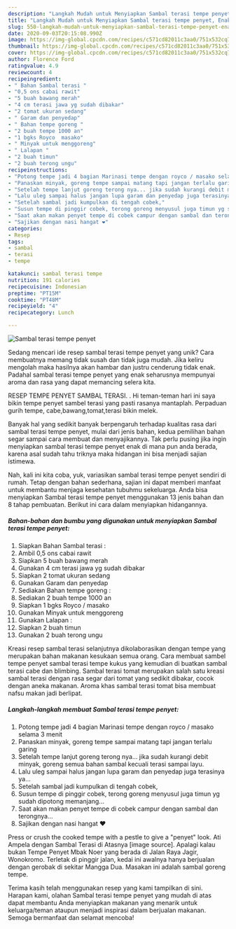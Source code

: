```yaml
---
description: "Langkah Mudah untuk Menyiapkan Sambal terasi tempe penyet, Enak Banget"
title: "Langkah Mudah untuk Menyiapkan Sambal terasi tempe penyet, Enak Banget"
slug: 550-langkah-mudah-untuk-menyiapkan-sambal-terasi-tempe-penyet-enak-banget
date: 2020-09-03T20:15:08.990Z
image: https://img-global.cpcdn.com/recipes/c571cd82011c3aa0/751x532cq70/sambal-terasi-tempe-penyet-foto-resep-utama.jpg
thumbnail: https://img-global.cpcdn.com/recipes/c571cd82011c3aa0/751x532cq70/sambal-terasi-tempe-penyet-foto-resep-utama.jpg
cover: https://img-global.cpcdn.com/recipes/c571cd82011c3aa0/751x532cq70/sambal-terasi-tempe-penyet-foto-resep-utama.jpg
author: Florence Ford
ratingvalue: 4.9
reviewcount: 4
recipeingredient:
- " Bahan Sambal terasi "
- "0,5 ons cabai rawit"
- "5 buah bawang merah"
- "4 cm terasi jawa yg sudah dibakar"
- "2 tomat ukuran sedang"
- " Garam dan penyedap"
- " Bahan tempe goreng "
- "2 buah tempe 1000 an"
- "1 bgks Royco  masako"
- " Minyak untuk menggoreng"
- " Lalapan "
- "2 buah timun"
- "2 buah terong ungu"
recipeinstructions:
- "Potong tempe jadi 4 bagian Marinasi tempe dengan royco / masako selama 3 menit"
- "Panaskan minyak, goreng tempe sampai matang tapi jangan terlalu garing"
- "Setelah tempe lanjut goreng terong nya... jika sudah kurangi debit minyak, goreng semua bahan sambal kecuali terasi sampai layu."
- "Lalu uleg sampai halus jangan lupa garam dan penyedap juga terasinya ya..."
- "Setelah sambal jadi kumpulkan di tengah cobek,"
- "Susun tempe di pinggir cobek, terong goreng menyusul juga timun yg sudah dipotong memanjang..."
- "Saat akan makan penyet tempe di cobek campur dengan sambal dan terongnya..."
- "Sajikan dengan nasi hangat ❤"
categories:
- Resep
tags:
- sambal
- terasi
- tempe

katakunci: sambal terasi tempe 
nutrition: 191 calories
recipecuisine: Indonesian
preptime: "PT15M"
cooktime: "PT48M"
recipeyield: "4"
recipecategory: Lunch

---
```



![Sambal terasi tempe penyet](https://img-global.cpcdn.com/recipes/c571cd82011c3aa0/751x532cq70/sambal-terasi-tempe-penyet-foto-resep-utama.jpg)

Sedang mencari ide resep sambal terasi tempe penyet yang unik? Cara membuatnya memang tidak susah dan tidak juga mudah. Jika keliru mengolah maka hasilnya akan hambar dan justru cenderung tidak enak. Padahal sambal terasi tempe penyet yang enak seharusnya mempunyai aroma dan rasa yang dapat memancing selera kita.

RESEP TEMPE PENYET SAMBAL TERASI. . Hi teman-teman hari ini saya bikin tempe penyet sambel terasi yang pasti rasanya mantaplah. Perpaduan gurih tempe, cabe,bawang,tomat,terasi bikin melek.

Banyak hal yang sedikit banyak berpengaruh terhadap kualitas rasa dari sambal terasi tempe penyet, mulai dari jenis bahan, kedua pemilihan bahan segar sampai cara membuat dan menyajikannya. Tak perlu pusing jika ingin menyiapkan sambal terasi tempe penyet enak di mana pun anda berada, karena asal sudah tahu triknya maka hidangan ini bisa menjadi sajian istimewa.


Nah, kali ini kita coba, yuk, variasikan sambal terasi tempe penyet sendiri di rumah. Tetap dengan bahan sederhana, sajian ini dapat memberi manfaat untuk membantu menjaga kesehatan tubuhmu sekeluarga. Anda bisa menyiapkan Sambal terasi tempe penyet menggunakan 13 jenis bahan dan 8 tahap pembuatan. Berikut ini cara dalam menyiapkan hidangannya.

<!--inarticleads1-->

##### Bahan-bahan dan bumbu yang digunakan untuk menyiapkan Sambal terasi tempe penyet:

1. Siapkan  Bahan Sambal terasi :
1. Ambil 0,5 ons cabai rawit
1. Siapkan 5 buah bawang merah
1. Gunakan 4 cm terasi jawa yg sudah dibakar
1. Siapkan 2 tomat ukuran sedang
1. Gunakan  Garam dan penyedap
1. Sediakan  Bahan tempe goreng :
1. Sediakan 2 buah tempe 1000 an
1. Siapkan 1 bgks Royco / masako
1. Gunakan  Minyak untuk menggoreng
1. Gunakan  Lalapan :
1. Siapkan 2 buah timun
1. Gunakan 2 buah terong ungu


Kreasi resep sambal terasi selanjutnya dikolaborasikan dengan tempe yang merupakan bahan makanan kesukaan semua orang. Cara membuat sambel tempe penyet sambal terasi tempe kukus yang kemudian di buatkan sambal terasi cabe dan blimbing. Sambal terasi tomat merupakan salah satu kreasi sambal terasi dengan rasa segar dari tomat yang sedikit dibakar, cocok dengan aneka makanan. Aroma khas sambal terasi tomat bisa membuat nafsu makan jadi berlipat. 

<!--inarticleads2-->

##### Langkah-langkah membuat Sambal terasi tempe penyet:

1. Potong tempe jadi 4 bagian Marinasi tempe dengan royco / masako selama 3 menit
1. Panaskan minyak, goreng tempe sampai matang tapi jangan terlalu garing
1. Setelah tempe lanjut goreng terong nya... jika sudah kurangi debit minyak, goreng semua bahan sambal kecuali terasi sampai layu.
1. Lalu uleg sampai halus jangan lupa garam dan penyedap juga terasinya ya...
1. Setelah sambal jadi kumpulkan di tengah cobek,
1. Susun tempe di pinggir cobek, terong goreng menyusul juga timun yg sudah dipotong memanjang...
1. Saat akan makan penyet tempe di cobek campur dengan sambal dan terongnya...
1. Sajikan dengan nasi hangat ❤


Press or crush the cooked tempe with a pestle to give a &#34;penyet&#34; look. Ati Ampela dengan Sambal Terasi di Atasnya [image source]. Apalagi kalau bukan Tempe Penyet Mbak Noer yang berada di Jalan Raya Jagir, Wonokromo. Terletak di pinggir jalan, kedai ini awalnya hanya berjualan dengan gerobak di sekitar Mangga Dua. Masakan ini adalah sambal goreng tempe. 

Terima kasih telah menggunakan resep yang kami tampilkan di sini. Harapan kami, olahan Sambal terasi tempe penyet yang mudah di atas dapat membantu Anda menyiapkan makanan yang menarik untuk keluarga/teman ataupun menjadi inspirasi dalam berjualan makanan. Semoga bermanfaat dan selamat mencoba!
